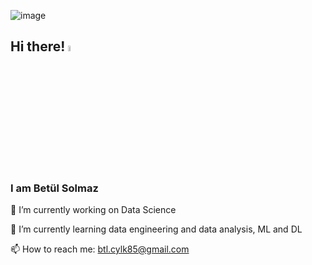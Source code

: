 ![image](https://github.com/BetulSolmaz/BetulSolmaz/assets/148537845/d96822b6-98a7-4397-a4b9-f1730a302f4b)


## Hi there! <a href="https://www.gautamkrishnar.com/"><img src="https://media.giphy.com/media/hvRJCLFzcasrR4ia7z/giphy.gif" width="5%"></a>
### I am Betül Solmaz
🔭 I’m currently working on Data Science 

🌱 I’m currently learning data engineering and data analysis, ML and DL

📫 How to reach me: btl.cylk85@gmail.com
<!--
**BetulSolmaz/BetulSolmaz** is a ✨ _special_ ✨ repository because its `README.md` (this file) appears on your GitHub profile.

Here are some ideas to get you started:

 🔭 I’m currently working on ...
- 🌱 I’m currently learning ...
- 👯 I’m looking to collaborate on ...
- 🤔 I’m looking for help with ...
- 💬 Ask me about ...
- 📫 How to reach me: ...
- 😄 Pronouns: ...
- ⚡ Fun fact: ...
-->

